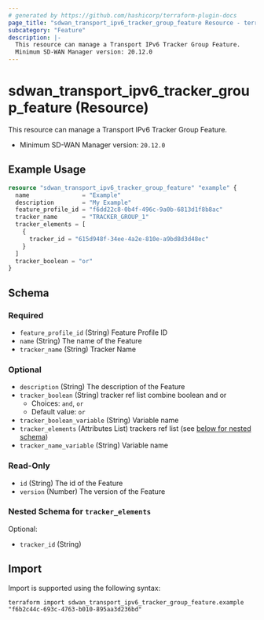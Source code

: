 ```yaml
---
# generated by https://github.com/hashicorp/terraform-plugin-docs
page_title: "sdwan_transport_ipv6_tracker_group_feature Resource - terraform-provider-sdwan"
subcategory: "Feature"
description: |-
  This resource can manage a Transport IPv6 Tracker Group Feature.
  Minimum SD-WAN Manager version: 20.12.0
---
```


# sdwan_transport_ipv6_tracker_group_feature (Resource)

This resource can manage a Transport IPv6 Tracker Group Feature.
  - Minimum SD-WAN Manager version: `20.12.0`

## Example Usage

```terraform
resource "sdwan_transport_ipv6_tracker_group_feature" "example" {
  name               = "Example"
  description        = "My Example"
  feature_profile_id = "f6dd22c8-0b4f-496c-9a0b-6813d1f8b8ac"
  tracker_name       = "TRACKER_GROUP_1"
  tracker_elements = [
    {
      tracker_id = "615d948f-34ee-4a2e-810e-a9bd8d3d48ec"
    }
  ]
  tracker_boolean = "or"
}
```

<!-- schema generated by tfplugindocs -->
## Schema

### Required

- `feature_profile_id` (String) Feature Profile ID
- `name` (String) The name of the Feature
- `tracker_name` (String) Tracker Name

### Optional

- `description` (String) The description of the Feature
- `tracker_boolean` (String) tracker ref list combine boolean and or
  - Choices: `and`, `or`
  - Default value: `or`
- `tracker_boolean_variable` (String) Variable name
- `tracker_elements` (Attributes List) trackers ref list (see [below for nested schema](#nestedatt--tracker_elements))
- `tracker_name_variable` (String) Variable name

### Read-Only

- `id` (String) The id of the Feature
- `version` (Number) The version of the Feature

<a id="nestedatt--tracker_elements"></a>
### Nested Schema for `tracker_elements`

Optional:

- `tracker_id` (String)

## Import

Import is supported using the following syntax:

```shell
terraform import sdwan_transport_ipv6_tracker_group_feature.example "f6b2c44c-693c-4763-b010-895aa3d236bd"
```
